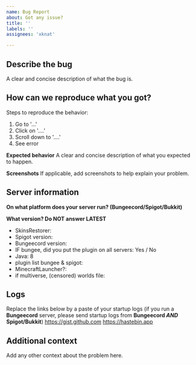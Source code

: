```yaml
---
name: Bug Report 
about: Got any issue? 
title: ''
labels: ''
assignees: 'xknat'

---
```


<!--
```
============================================
= WARNING! Github is only for code issues. =
= For user support, go to our discord!     =
= http://skinsrestorer.net/discord         =
============================================
```
-->

## Describe the bug

A clear and concise description of what the bug is.

## How can we reproduce what you got?

Steps to reproduce the behavior:

1. Go to '...'
2. Click on '....'
3. Scroll down to '....'
4. See error

**Expected behavior**
A clear and concise description of what you expected to happen.

**Screenshots**
If applicable, add screenshots to help explain your problem.

## Server information

**On what platform does your server run? (Bungeecord/Spigot/Bukkit)**

**What version? Do NOT answer LATEST**

* SkinsRestorer:
* Spigot version:
* Bungeecord version:
* IF bungee, did you put the plugin on all servers: Yes / No
* Java: 8
* plugin list bungee & spigot:
* MinecraftLauncher?:
* if multiverse, (censored) worlds file:

## Logs

Replace the links below by a paste of your startup logs (if you run a **Bungeecord** server, please send startup logs
from **Bungeecord *AND* Spigot/Bukkit**)
https://gist.github.com
https://hastebin.app

## Additional context

Add any other context about the problem here.
